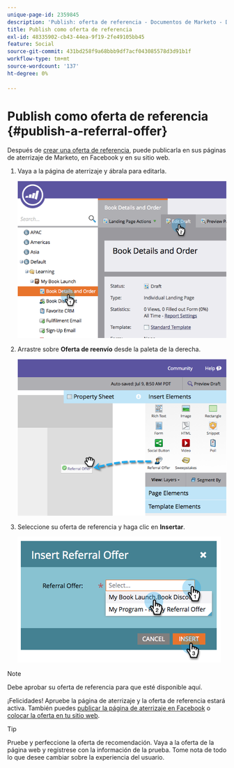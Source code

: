 ```yaml
---
unique-page-id: 2359845
description: 'Publish: oferta de referencia - Documentos de Marketo - Documentación del producto'
title: Publish como oferta de referencia
exl-id: 48335902-cb43-44ea-9f19-2fe49105bb45
feature: Social
source-git-commit: 431bd258f9a68bbb9df7acf043085578d3d91b1f
workflow-type: tm+mt
source-wordcount: '137'
ht-degree: 0%

---
```


# Publish como oferta de referencia {#publish-a-referral-offer}

Después de [crear una oferta de referencia](/help/marketo/product-docs/demand-generation/social/referral-offers/create-a-referral-offer.md), puede publicarla en sus páginas de aterrizaje de Marketo, en Facebook y en su sitio web.

1. Vaya a la página de aterrizaje y ábrala para editarla.

   ![](assets/image2014-9-19-11-3a15-3a30.png)

1. Arrastre sobre **Oferta de reenvío** desde la paleta de la derecha.

   ![](assets/image2014-9-19-11-3a15-3a42.png)

1. Seleccione su oferta de referencia y haga clic en **Insertar**.

   ![](assets/image2014-9-19-11-3a15-3a52.png)

>[!NOTE]
>
>Debe aprobar su oferta de referencia para que esté disponible aquí.

¡Felicidades! Apruebe la página de aterrizaje y la oferta de referencia estará activa. También puedes [publicar la página de aterrizaje en Facebook](/help/marketo/product-docs/demand-generation/facebook/publish-landing-pages-to-facebook.md) o [colocar la oferta en tu sitio web](/help/marketo/product-docs/demand-generation/social/social-functions/deploy-social-on-your-website.md).

>[!TIP]
>
>Pruebe y perfeccione la oferta de recomendación. Vaya a la oferta de la página web y regístrese con la información de la prueba. Tome nota de todo lo que desee cambiar sobre la experiencia del usuario.
